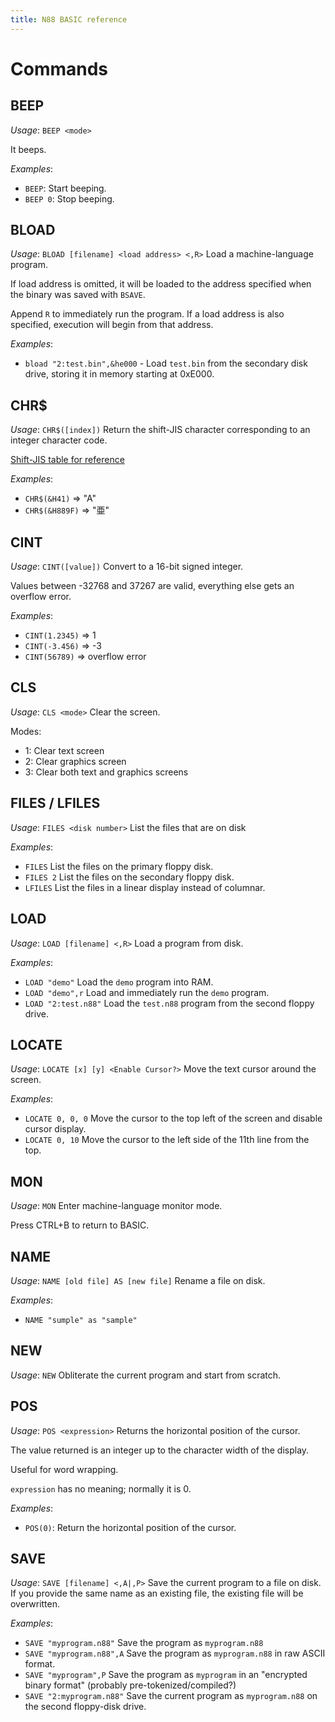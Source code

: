 ```yaml
---
title: N88 BASIC reference
---
```


# Commands
## BEEP
*Usage*: `BEEP <mode>`

It beeps.

*Examples*:
 * `BEEP`: Start beeping.
 * `BEEP 0`: Stop beeping.

## BLOAD
*Usage*: `BLOAD [filename] <load address> <,R>`
Load a machine-language program.

If load address is omitted, it will be loaded to the address specified when the binary was saved with `BSAVE`.

Append `R` to immediately run the program. If a load address is also specified, execution will begin from that address.

*Examples*:
 * `bload "2:test.bin",&he000` - Load `test.bin` from the secondary disk drive, storing it in memory starting at 0xE000.

## CHR$
*Usage*: `CHR$([index])`
Return the shift-JIS character corresponding to an integer character code.

[Shift-JIS table for reference](http://rikai.com/library/kanjitables/kanji_codes.sjis.shtml)

*Examples*:
 * `CHR$(&H41)` => "A"
 * `CHR$(&H889F)` => "亜"

## CINT
*Usage*: `CINT([value])`
Convert to a 16-bit signed integer.

Values between -32768 and 37267 are valid, everything else gets an overflow error.

*Examples*:
 * `CINT(1.2345)` => 1
 * `CINT(-3.456)` => -3
 * `CINT(56789)` => overflow error

## CLS
*Usage*: `CLS <mode>`
Clear the screen.

Modes:
 * 1: Clear text screen
 * 2: Clear graphics screen
 * 3: Clear both text and graphics screens

## FILES / LFILES
*Usage*: `FILES <disk number>`
List the files that are on disk

*Examples*:
 * `FILES` List the files on the primary floppy disk.
 * `FILES 2` List the files on the secondary floppy disk.
 * `LFILES` List the files in a linear display instead of columnar.

## LOAD
*Usage*: `LOAD [filename] <,R>`
Load a program from disk.

*Examples*:
 * `LOAD "demo"` Load the `demo` program into RAM.
 * `LOAD "demo",r` Load and immediately run the `demo` program.
 * `LOAD "2:test.n88"` Load the `test.n88` program from the second floppy drive.

## LOCATE
*Usage*: `LOCATE [x] [y] <Enable Cursor?>`
Move the text cursor around the screen.

*Examples*:
 * `LOCATE 0, 0, 0` Move the cursor to the top left of the screen and disable cursor display.
 * `LOCATE 0, 10` Move the cursor to the left side of the 11th line from the top.

## MON
*Usage*: `MON`
Enter machine-language monitor mode.

Press CTRL+B to return to BASIC.

## NAME
*Usage*: `NAME [old file] AS [new file]`
Rename a file on disk.

*Examples*:
 * `NAME "sumple" as "sample"`

## NEW
*Usage*: `NEW`
Obliterate the current program and start from scratch.

## POS
*Usage*: `POS <expression>`
Returns the horizontal position of the cursor.

The value returned is an integer up to the character width of the display.

Useful for word wrapping.

`expression` has no meaning; normally it is 0.

*Examples*:
 * `POS(0)`: Return the horizontal position of the cursor.

## SAVE
*Usage*: `SAVE [filename] <,A|,P>`
Save the current program to a file on disk. If you provide the same name as an existing file, the existing file will be overwritten.

*Examples*:
 * `SAVE "myprogram.n88"` Save the program as `myprogram.n88`
 * `SAVE "myprogram.n88",A` Save the program as `myprogram.n88` in raw ASCII format.
 * `SAVE "myprogram",P` Save the program as `myprogram` in an "encrypted binary format" (probably pre-tokenized/compiled?)
 * `SAVE "2:myprogram.n88"` Save the current program as `myprogram.n88` on the second floppy-disk drive.
